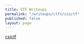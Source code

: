 ```yaml
---
title: CTF Writeups
permalink: "/writeups/ctfs/csictf"
published: false
layout: page
---
```


[csictf](/writeups/ctfs/csictf)